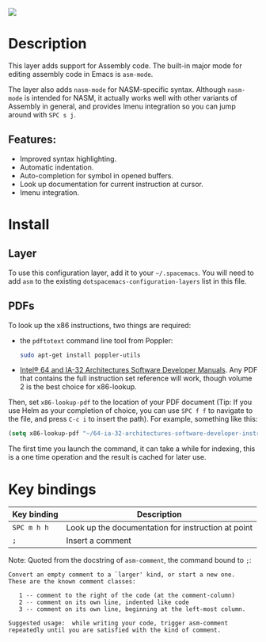 ![](img/asm.png)

Description
===========

This layer adds support for Assembly code. The built-in major mode for
editing assembly code in Emacs is `asm-mode`.

The layer also adds `nasm-mode` for NASM-specific syntax. Although
`nasm-mode` is intended for NASM, it actually works well with other
variants of Assembly in general, and provides Imenu integration so you
can jump around with `SPC s j`.

Features:
---------

-   Improved syntax highlighting.
-   Automatic indentation.
-   Auto-completion for symbol in opened buffers.
-   Look up documentation for current instruction at cursor.
-   Imenu integration.

Install
=======

Layer
-----

To use this configuration layer, add it to your `~/.spacemacs`. You will
need to add `asm` to the existing `dotspacemacs-configuration-layers`
list in this file.

PDFs
----

To look up the x86 instructions, two things are required:

-   the `pdftotext` command line tool from Poppler:

    ``` bash
    sudo apt-get install poppler-utils
    ```

-   [Intel® 64 and IA-32 Architectures Software Developer
    Manuals](https://software.intel.com/en-us/articles/intel-sdm). Any
    PDF that contains the full instruction set reference will work,
    though volume 2 is the best choice for x86-lookup.

Then, set `x86-lookup-pdf` to the location of your PDF document (Tip: If
you use Helm as your completion of choice, you can use `SPC f f` to
navigate to the file, and press `C-c i` to insert the path). For
example, something like this:

``` commonlisp
(setq x86-lookup-pdf "~/64-ia-32-architectures-software-developer-instruction-set-reference-manual-325383.pdf")
```

The first time you launch the command, it can take a while for indexing,
this is a one time operation and the result is cached for later use.

Key bindings
============

| Key binding | Description                                        |
|-------------|----------------------------------------------------|
| `SPC m h h` | Look up the documentation for instruction at point |
| `;`         | Insert a comment                                   |

<span class="underline">Note</span>: Quoted from the docstring of
`asm-comment`, the command bound to `;`:

``` text
Convert an empty comment to a `larger' kind, or start a new one.
These are the known comment classes:

   1 -- comment to the right of the code (at the comment-column)
   2 -- comment on its own line, indented like code
   3 -- comment on its own line, beginning at the left-most column.

Suggested usage:  while writing your code, trigger asm-comment
repeatedly until you are satisfied with the kind of comment.
```
